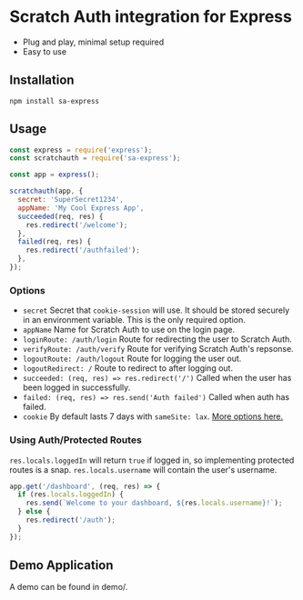 # Scratch Auth integration for Express

- Plug and play, minimal setup required
- Easy to use

## Installation

```
npm install sa-express
```

## Usage

```js
const express = require('express');
const scratchauth = require('sa-express');

const app = express();

scratchauth(app, {
  secret: 'SuperSecret1234',
  appName: 'My Cool Express App',
  succeeded(req, res) {
    res.redirect('/welcome');
  },
  failed(req, res) {
    res.redirect('/authfailed');
  },
});
```

### Options

- `secret` Secret that `cookie-session` will use. It should be stored securely in an environment variable. This is the only required option.
- `appName` Name for Scratch Auth to use on the login page.
- `loginRoute: /auth/login` Route for redirecting the user to Scratch Auth.
- `verifyRoute: /auth/verify` Route for verifying Scratch Auth's repsonse.
- `logoutRoute: /auth/logout` Route for logging the user out.
- `logoutRedirect: /` Route to redirect to after logging out.
- `succeeded: (req, res) => res.redirect('/')` Called when the user has been logged in successfully.
- `failed: (req, res) => res.send('Auth failed')` Called when auth has failed.
- `cookie` By default lasts 7 days with `sameSite: lax`. [More options here.](https://github.com/expressjs/cookie-session#cookie-options)

### Using Auth/Protected Routes

`res.locals.loggedIn` will return `true` if logged in, so implementing protected routes is a snap. `res.locals.username` will contain the user's username.

```js
app.get('/dashboard', (req, res) => {
  if (res.locals.loggedIn) {
    res.send(`Welcome to your dashboard, ${res.locals.username}!`);
  } else {
    res.redirect('/auth');
  }
});
```

## Demo Application

A demo can be found in demo/.
